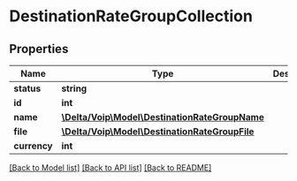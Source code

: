 # DestinationRateGroupCollection

## Properties
Name | Type | Description | Notes
------------ | ------------- | ------------- | -------------
**status** | **string** |  | [optional] 
**id** | **int** |  | [optional] 
**name** | [**\Delta/Voip\Model\DestinationRateGroupName**](DestinationRateGroupName.md) |  | [optional] 
**file** | [**\Delta/Voip\Model\DestinationRateGroupFile**](DestinationRateGroupFile.md) |  | [optional] 
**currency** | **int** |  | [optional] 

[[Back to Model list]](../README.md#documentation-for-models) [[Back to API list]](../README.md#documentation-for-api-endpoints) [[Back to README]](../README.md)


